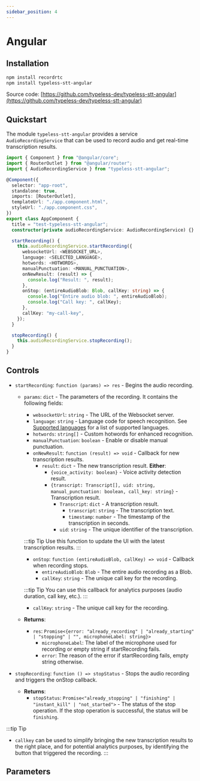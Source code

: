 ```yaml
---
sidebar_position: 4
---
```


# Angular

## Installation

```bash
npm install recordrtc
npm install typeless-stt-angular
```

Source code: [https://github.com/typeless-dev/typeless-stt-angular](https://github.com/typeless-dev/typeless-stt-angular)

## Quickstart

The module `typeless-stt-angular` provides a service `AudioRecordingService` that can be used to record audio and get real-time transcription results.

```ts
import { Component } from "@angular/core";
import { RouterOutlet } from "@angular/router";
import { AudioRecordingService } from "typeless-stt-angular";

@Component({
  selector: "app-root",
  standalone: true,
  imports: [RouterOutlet],
  templateUrl: "./app.component.html",
  styleUrl: "./app.component.css",
})
export class AppComponent {
  title = "test-typeless-stt-angular";
  constructor(private audioRecordingService: AudioRecordingService) {}

  startRecording() {
    this.audioRecordingService.startRecording({
      websocketUrl: <WEBSOCKET_URL>,
      language: <SELECTED_LANGUAGE>,
      hotwords: <HOTWORDS>,
      manualPunctuation: <MANUAL_PUNCTUATION>,
      onNewResult: (result) => {
        console.log("Result: ", result);
      },
      onStop: (entireAudioBlob: Blob, callKey: string) => {
        console.log("Entire audio blob: ", entireAudioBlob);
        console.log("Call key: ", callKey);
      },
      callKey: "my-call-key",
    });
  }

  stopRecording() {
    this.audioRecordingService.stopRecording();
  }
}
```

## Controls

- `startRecording`: `function (params) => res` - Begins the audio recording.

  - `params`: `dict` - The parameters of the recording. It contains the following fields:

    - `websocketUrl`: `string` - The URL of the Websocket server.
    - `language`: `string` - Language code for speech recognition. See [Supported languages](/docs/stt/languages) for a list of supported languages.
    - `hotwords`: `string[]` - Custom hotwords for enhanced recognition.
    - `manualPunctuation`: `boolean` - Enable or disable manual punctuation.
    - `onNewResult`: `function (result) => void` - Callback for new transcription results.
      - `result`: `dict` - The new transcription result.
        **Either**:
        - `{voice_activity: boolean}` - Voice activity detection result.
        - `{transcript: Transcript[], uid: string, manual_punctuation: boolean, call_key: string}` - Transcription result.
          - `Transcript`: `dict` - A transcription result.
            - `transcript`: `string` - The transcription text.
            - `timestamp`: `number` - The timestamp of the transcription in seconds.
          - `uid`: `string` - The unique identifier of the transcription.

    :::tip Tip
    Use this function to update the UI with the latest transcription results.
    :::

    - `onStop`: `function (entireAudioBlob, callKey) => void` - Callback when recording stops.
      - `entireAudioBlob`: `Blob` - The entire audio recording as a Blob.
      - `callKey`: `string` - The unique call key for the recording.

    :::tip Tip
    You can use this callback for analytics purposes (audio duration, call key, etc.).
    :::

    - `callKey`: `string` - The unique call key for the recording.

  - **Returns**:
    - `res`: `Promise<{error: "already_recording" | "already_starting" | "stopping" | "", microphoneLabel: string}>`
      - `microphoneLabel`: The label of the microphone used for recording or empty string if startRecording fails.
      - `error`: The reason of the error if startRecording fails, empty string otherwise.

- `stopRecording`: `function () => stopStatus` - Stops the audio recording and triggers the onStop callback.
  - **Returns**:
    - `stopStatus`: `Promise<"already_stopping" | "finishing" | "instant_kill" | "not_started">` - The status of the stop operation. If the stop operation is successful, the status will be `finishing`.

:::tip Tip

- `callkey` can be used to simplify bringing the new transcription results to the right place, and for potential analytics purposes, by identifying the button that triggered the recording.
  :::

## Parameters
